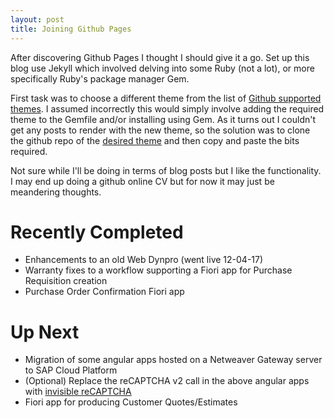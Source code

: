```yaml
---
layout: post
title: Joining Github Pages
---
```


After discovering Github Pages I thought I should give it a go. Set up this blog use Jekyll which involved delving into some Ruby (not a lot), or more specifically Ruby's package manager Gem.

First task was to choose a different theme from the list of [Github supported themes](https://pages.github.com/themes/). I assumed incorrectly this would simply involve adding the required theme to the Gemfile and/or installing using Gem. As it turns out I couldn't get any posts to render with the new theme, so the solution was to clone the
github repo of the [desired theme](https://github.com/ankur-gupta/jekyll-tactile-theme) and then copy and paste the bits required.

Not sure while I'll be doing in terms of blog posts but I like the functionality. I may end up doing a github online CV but for now it may just be meandering thoughts.

Recently Completed
==================

  - Enhancements to an old Web Dynpro (went live 12-04-17)
  - Warranty fixes to a workflow supporting a Fiori app for Purchase Requisition creation
  - Purchase Order Confirmation Fiori app

Up Next
=======

  - Migration of some angular apps hosted on a Netweaver Gateway server to SAP Cloud Platform
  - (Optional) Replace the reCAPTCHA v2 call in the above angular apps with [invisible reCAPTCHA](https://developers.google.com/recaptcha/docs/invisible)
  - Fiori app for producing Customer Quotes/Estimates

  
